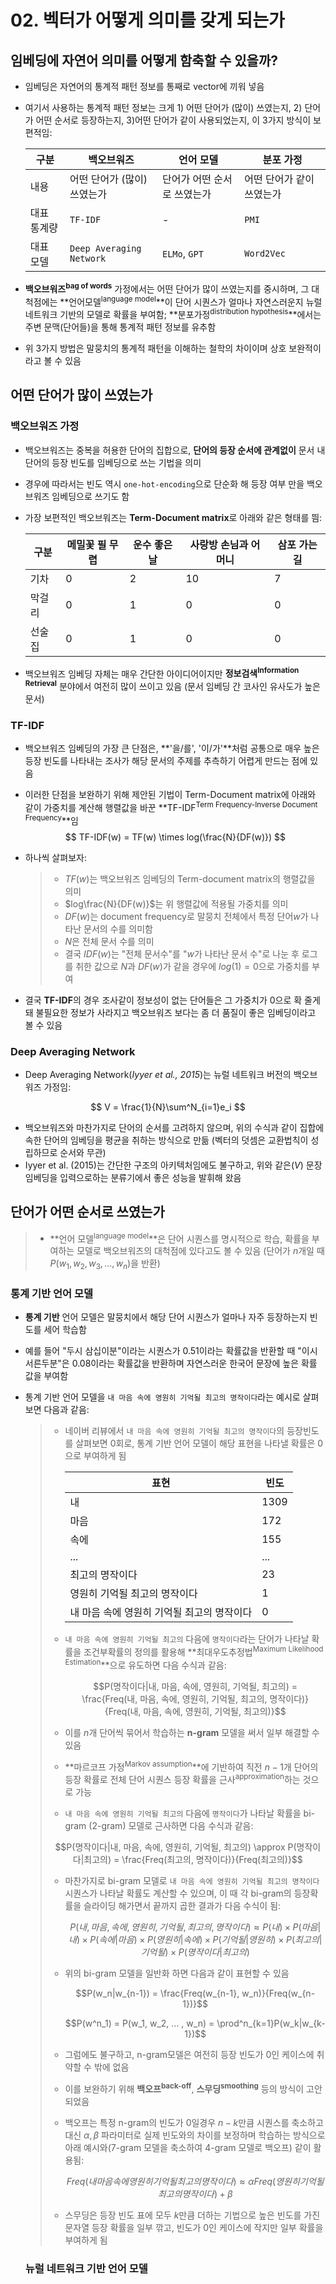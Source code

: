 # 02. 벡터가 어떻게 의미를 갖게 되는가



## 임베딩에 자연어 의미를 어떻게 함축할 수 있을까?

- 임베딩은 자연어의 통계적 패턴 정보를 통째로 vector에 끼워 넣음

- 여기서 사용하는 통계적 패턴 정보는 크게 1) 어떤 단어가 (많이) 쓰였는지, 2) 단어가 어떤 순서로 등장하는지, 3)어떤 단어가 같이 사용되었는지, 이 3가지 방식이 보편적임:

  | 구분        | 백오브워즈                  | 언어 모델                   | 분포 가정                 |
  | ----------- | --------------------------- | --------------------------- | ------------------------- |
  | 내용        | 어떤 단어가 (많이) 쓰였는가 | 단어가 어떤 순서로 쓰였는가 | 어떤 단어가 같이 쓰였는가 |
  | 대표 통계량 | `TF-IDF`                    | -                           | `PMI`                     |
  | 대표 모델   | `Deep Averaging Network`    | `ELMo`, `GPT`               | `Word2Vec`                |

- **백오브워즈<sup>bag of words</sup>** 가정에서는 어떤 단어가 많이 쓰였는지를 중시하며, 그 대척점에는 **언어모델<sup>language model</sup>**이 단어 시퀀스가 얼마나 자연스러운지 뉴럴 네트워크 기반의 모델로 확률을 부여함; **분포가정<sup>distribution hypothesis</sup>**에서는 주변 문맥(단어들)을 통해 통계적 패턴 정보를 유추함

- 위 3가지 방법은 말뭉치의 통계적 패턴을 이해하는 철학의 차이이며 상호 보완적이라고 볼 수 있음



## 어떤 단어가 많이 쓰였는가

### 백오브워즈 가정

- 백오브워즈는 중복을 허용한 단어의 집합으로, **단어의 등장 순서에 관계없이** 문서 내 단어의 등장 빈도를 임베딩으로 쓰는 기법을 의미

- 경우에 따라서는 빈도 역시 `one-hot-encoding`으로 단순화 해 등장 여부 만을 백오브워즈 임베딩으로 쓰기도 함

- 가장 보편적인 백오브워즈는 **Term-Document matrix**로 아래와 같은 형태를 띔:

  | 구분   | 메밀꽃 필 무렵 | 운수 좋은 날 | 사랑방 손님과 어머니 | 삼포 가는 길 |
  | ------ | -------------- | ------------ | -------------------- | ------------ |
  | 기차   | 0              | 2            | 10                   | 7            |
  | 막걸리 | 0              | 1            | 0                    | 0            |
  | 선술집 | 0              | 1            | 0                    | 0            |

- 백오브워즈 임베딩 자체는 매우 간단한 아이디어이지만 **정보검색<sup>Information Retrieval</sup>** 분야에서 여전히 많이 쓰이고 있음 (문서 임베딩 간 코사인 유사도가 높은 문서)

### TF-IDF

- 백오브워즈 임베딩의 가장 큰 단점은, **'을/를', '이/가'**처럼 공통으로 매우 높은 등장 빈도를 나타내는 조사가 해당 문서의 주제를 추측하기 어렵게 만드는 점에 있음

- 이러한 단점을 보완하기 위해 제안된 기법이 Term-Document matrix에 아래와 같이 가중치를 계산해 행렬값을 바꾼 **TF-IDF<sup>Term Frequency-Inverse Document Frequency</sup>**임
  $$
  TF-IDF(w) = TF(w) \times log(\frac{N}{DF(w)})
  $$

- 하나씩 살펴보자:

  > - $TF(w)$는 백오브워즈 임베딩의 Term-document matrix의 행렬값을 의미
  > - $log\frac{N}{DF(w)}$는 위 행렬값에 적용될 가중치를 의미
  > - $DF(w)$는 document frequency로 말뭉치 전체에서 특정 단어$w$가 나타난 문서의 수를 의미함
  > - $N$은 전체 문서 수를 의미
  > - 결국 $IDF(w)$는 "전체 문서수"를 "$w$가 나타난 문서 수"로 나눈 후 로그를 취한 값으로 $N$과 $DF(w)$가 같을 경우에 $log(1)=0$으로 가중치를 부여

- 결국 **TF-IDF**의 경우 조사같이 정보성이 없는 단어들은 그 가중치가 0으로 확 줄게 돼 불필요한 정보가 사라지고 백오브워즈 보다는 좀 더 품질이 좋은 임베딩이라고 볼 수 있음

### Deep Averaging Network

- Deep Averaging Network(*Iyyer et al., 2015*)는 뉴럴 네트워크 버전의 백오브워즈 가정임:


$$
V = \frac{1}{N}\sum^N_{i=1}e_i
$$

- 백오브워즈와 마찬가지로 단어의 순서를 고려하지 않으며, 위의 수식과 같이 집합에 속한 단어의 임베딩을 평균을 취하는 방식으로 만듦 (벡터의 덧셈은 교환법칙이 성립하므로 순서와 무관)
- Iyyer et al. (2015)는 간단한 구조의 아키텍처임에도 불구하고, 위와 같은($V$) 문장 임베딩을 입력으로하는 분류기에서  좋은 성능을 발휘해 왔음



## 단어가 어떤 순서로 쓰였는가

> - **언어 모델<sup>language model</sup>**은 단어 시퀀스를 명시적으로 학습, 확률을 부여하는 모델로 백오브워즈의 대척점에 있다고도 볼 수 있음 (단어가 $n$개일 때 $P(w_1, w_2, w_3, ... , w_n)$을 반환)

### 통계 기반 언어 모델

- **통계 기반** 언어 모델은 말뭉치에서 해당 단어 시퀀스가 얼마나 자주 등장하는지 빈도를 세어 학습함

- 예를 들어 "두시 삼십이분"이라는 시퀀스가 0.51이라는 확률값을 반환할 때 "이시 서른두분"은 0.08이라는 확률값을 반환하며 자연스러운 한국어 문장에 높은 확률 값을 부여함

- 통계 기반 언어 모델을 `내 마음 속에 영원히 기억될 최고의 명작이다`라는 예시로 살펴보면 다음과 같음:

  > - 네이버 리뷰에서 `내 마음 속에 영원히 기억될 최고의 명작이다`의 등장빈도를 살펴보면 0회로, 통계 기반 언어 모델이 해당 표현을 나타낼 확률은 0으로 부여하게 됨
  >
  >   | 표현                                       | 빈도 |
  >   | ------------------------------------------ | ---- |
  >   | 내                                         | 1309 |
  >   | 마음                                       | 172  |
  >   | 속에                                       | 155  |
  >   | ...                                        | ...  |
  >   | 최고의 명작이다                            | 23   |
  >   | 영원히 기억될 최고의 명작이다              | 1    |
  >   | 내 마음 속에 영원히 기억될 최고의 명작이다 | 0    |
  >
  > - `내 마음 속에 영원히 기억될 최고의` 다음에  `명작이다`라는 단어가 나타날 확률을 조건부확률의 정의를 활용해 **최대우도추정법<sup>Maximum Likelihood Estimation</sup>**으로 유도하면 다음 수식과 같음: 
  >
  >   $$P(명작이다|내, 마음, 속에, 영원히, 기억될, 최고의) = \frac{Freq(내, 마음, 속에, 영원히, 기억될, 최고의, 명작이다)}{Freq(내, 마음, 속에, 영원히, 기억될, 최고의)}$$
  >
  > - 이를 $n$개 단어씩 묶어서 학습하는 **n-gram** 모델을 써서 일부 해결할 수 있음
  >
  > - **마르코프 가정<sup>Markov assumption</sup>**에 기반하여 직전 $n-1$개 단어의 등장 확률로 전체 단어 시퀀스 등장 확률을 근사<sup>approximation</sup>하는 것으로 가능
  >
  > -  `내 마음 속에 영원히 기억될 최고의` 다음에 `명작이다`가 나타날 확률을 bi-gram (2-gram) 모델로 근사하면 다음 수식과 같음: 
  >
  >   $$P(명작이다|내, 마음, 속에, 영원히, 기억될, 최고의) \approx P(명작이다|최고의) = \frac{Freq(최고의, 명작이다)}{Freq(최고의)}$$
  >
  > - 마찬가지로 bi-gram 모델로 `내 마음 속에 영원히 기억될 최고의 명작이다` 시퀀스가 나타날 확률도 계산할 수 있으며, 이 때 각 bi-gram의 등장확률을 슬라이딩 해가면서 끝까지 곱한 결과가 다음 수식이 됨: 
  >
  >   $$P(내, 마음, 속에, 영원히, 기억될, 최고의, 명작이다)
  >    \approx P(내) \times P(마음|내) \times P(속에|마음) \times P(영원히|속에) \times P(기억될|영원히) \times P(최고의|기억될) \times P(명작이다|최고의)$$
  >
  > - 위의 bi-gram 모델을 일반화 하면 다음과 같이 표현할 수 있음
  >
  >   $$P(w_n|w_{n-1}) = \frac{Freq(w_{n-1}, w_n)}{Freq(w_{n-1})}$$ 
  >
  >   $$P(w^n_1) = P(w_1, w_2, ... , w_n) = \prod^n_{k=1}P(w_k|w_{k-1})$$
  >
  > - 그럼에도 불구하고, n-gram모델은 여전히 등장 빈도가 0인 케이스에 취약할 수 밖에 없음
  >
  > - 이를 보완하기 위해 **백오프<sup>back-off</sup>**, **스무딩<sup>smoothing</sup>** 등의 방식이 고안되었음
  >
  > - 백오프는 특정 n-gram의 빈도가 0일경우 $n-k$만큼 시퀀스를 축소하고 대신 $\alpha, \beta$ 파라미터로 실제 빈도와의 차이를 보정하며 학습하는 방식으로 아래 예시와(7-gram 모델을 축소하여 4-gram 모델로 백오프) 같이 활용됨:
  >
  >   $$Freq( 내 마음 속에 영원히 기억될 최고의 명작이다) \approx \alpha Freq(영원히 기억될 최고의 명작이다) + \beta$$
  >
  > - 스무딩은 등장 빈도 표에 모두 $k$만큼 더하는 기법으로 높은 빈도를 가진 문자열 등장 확률을 일부 깎고, 빈도가 0인 케이스에 작지만 일부 확률을 부여하게 됨

  ###  뉴럴 네트워크 기반 언어 모델

  
